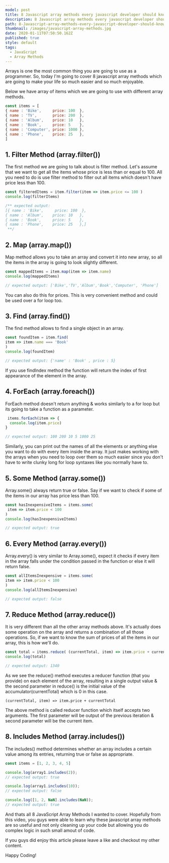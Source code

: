 ```yaml
---
model: post
title: 8 Javascript array methods every javascript developer should know!
description: 8 Javascript array methods every javascript developer should know!
path: 8-Javascript-array-methods-every-javascript-developer-should-know
thumbnail: /images/javascript-array-methods.jpg
date: 2020-01-11T07:50:50.162Z
published: true
style: default
tags:
  - JavaScript
  - Array Methods
---
```

 Arrays is one the most common thing you are going to use as a programmer. So, today I'm going to cover 8 javascript array methods which are going to make your life so much easier and so much enjoyable.

Below  we have array of items which we are going to use with different array methods.

```js
const items = [
{ name : 'Bike',     price: 100  },
{ name : 'TV',       price: 200  },
{ name : 'Album',    price: 10   },
{ name : 'Book',     price: 5    },
{ name : 'Computer', price: 1000 },
{ name : 'Phone',    price: 25   },
]
```

## 1. Filter Method (array.filter())

The first method we are going to talk about is filter method. Let's assume that we want to get all the items whose price is less than or equal to 100. All you need to do is use filter method to filter out all items which doesn't have price less than 100.

```js
const filteredItems = item.filter(item => item.price <= 100 )
console.log(filterItems)

/** expected output:
[{ name : 'Bike',     price: 100  },
{ name : 'Album',    price: 10   },
{ name : 'Book',     price: 5    },
{ name : 'Phone',    price: 25   },]
 **/
```

## 2. Map (array.map())

Map method allows you to take an array and convert it into new array, so all the items in the array is going to look slightly different.

```js
const mappedItems = item.map(item => item.name)
console.log(mappedItems)

// expected output: ['Bike','TV','Album','Book','Computer', 'Phone']
```

You can also do this for prices. This is very convenient method and could be used over a for loop too.

## 3. Find (array.find())

The find method allows to find a single object in an array.

```js
const foundItem = item.find(
item => item.name === 'Book'
)
console.log(foundItem)

// expected output: {'name' : 'Book' , price : 5}

```

If you use findIndex method the function will return the index of first appearance of the element in the array.

## 4. ForEach (array.foreach())

ForEach method doesn't return anything & works similarly to a for loop but its going to take a function as a parameter.

```js
 items.forEach(item => {
  console.log(item.price)
}

// expected output: 100 200 10 5 1000 25
```

Similarly, you can print out the names of all the elements or anything else you want to do with every item inside the array. It just makes working with the arrays when you need to loop over them so much easier since you don't have to write clunky long for loop syntaxes like you normally have to.

## 5. Some Method (array.some())

Array.some() always return true or false. Say if we want to check if some of the items in our array has price less than 100.

```js
const hasInexpensiveItems = items.some(  
 item => item.price < 100
)
console.log(hasInexpensiveItems)

// expected output: true
```

## 6. Every Method (array.every())

Array.every() is very similar to Array.some(), expect it checks if every item in the array falls under the condition passed in the function or else it will return false.

```js
const allItemsInexpensive = items.some(   
item => item.price < 100
)
console.log(allItemsInexpensive)

// expected output: false
```

## 7. Reduce Method (array.reduce())

It is very different than all the other array methods above. It's actually does some operation on the array and returns a combination of all those operations. So, if we want to know the sum of prices of all the items  in our array, this is how we'll do.

```js
const total = items.reduce( (currentTotal, item) => item.price + currentTotal) , 0)
console.log(total)

// expected output: 1340

```

As we see the reduce() method executes a reducer function (that you provide) on each element of the array, resulting in a single output value & the second parameter in reduce() is the initial value of the accumulator(currentTotal) which is 0 in this case.

`(currentTotal, item) => item.price + currentTotal`

The above method is called reducer function which itself accepts two arguments. The first parameter will be output of the previous iteration & second parameter will be the current item. 

## 8. Includes Method (array.includes())

The includes() method determines whether an array includes a certain value among its entries, returning true or false as appropriate.

```js
const items = [1, 2, 3, 4, 5]

console.log(array1.includes(2));
// expected output: true

console.log(array1.includes(10));
// expected output: false

console.log([1, 2, NaN].includes(NaN));
// expected output: true
```

And thats all 8 JavaScript Array Methods I wanted to cover. Hopefully from this video, you guys were able to learn why these javascript array methods are so useful and not only cleaning up your code but allowing you do complex logic in such small amout of code.

If you guys did enjoy this article please leave a like and checkout my other content. 

Happy Coding!
